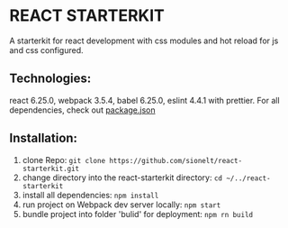 # REACT STARTERKIT

A starterkit for react development with css modules and hot reload for js and css configured.

## Technologies:
react 6.25.0, webpack 3.5.4, babel 6.25.0, eslint 4.4.1 with prettier. For all dependencies, check out <a href="https://github.com/sionelt/react-starterkit/blob/master/package.json">package.json</a>

## Installation:
1. clone Repo: `git clone https://github.com/sionelt/react-starterkit.git`
2. change directory into the react-starterkit directory: `cd ~/../react-starterkit`
3. install all dependencies: `npm install`
4. run project on Webpack dev server locally: `npm start`
5. bundle project into folder 'bulid' for deployment: `npm rn build`

